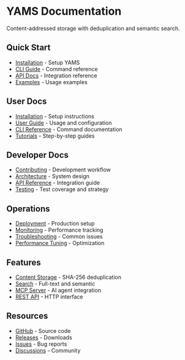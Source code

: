 # YAMS Documentation

Content-addressed storage with deduplication and semantic search.

## Quick Start

- [Installation](user_guide/installation.md) - Setup YAMS
- [CLI Guide](user_guide/cli.md) - Command reference  
- [API Docs](api/README.md) - Integration reference
- [Examples](user_guide/tutorials/README.md) - Usage examples

## User Docs

- [Installation](user_guide/installation.md) - Setup instructions
- [User Guide](user_guide/README.md) - Usage and configuration
- [CLI Reference](user_guide/cli.md) - Command documentation
- [Tutorials](user_guide/tutorials/README.md) - Step-by-step guides

## Developer Docs

- [Contributing](developer/contributing.md) - Development workflow
- [Architecture](developer/architecture/README.md) - System design
- [API Reference](api/README.md) - Integration guide
- [Testing](developer/testing/README.md) - Test coverage and strategy

## Operations

- [Deployment](operations/deployment.md) - Production setup
- [Monitoring](operations/monitoring.md) - Performance tracking
- [Troubleshooting](troubleshooting/search_issues.md) - Common issues
- [Performance Tuning](admin/performance_tuning.md) - Optimization

## Features

- [Content Storage](developer/architecture/README.md) - SHA-256 deduplication
- [Search](user_guide/search_guide.md) - Full-text and semantic
- [MCP Server](mcp_websocket_transport.md) - AI agent integration
- [REST API](api/README.md) - HTTP interface

## Resources

- [GitHub](https://github.com/trvon/yams) - Source code
- [Releases](https://github.com/trvon/yams/releases) - Downloads
- [Issues](https://github.com/trvon/yams/issues) - Bug reports
- [Discussions](https://github.com/trvon/yams/discussions) - Community
